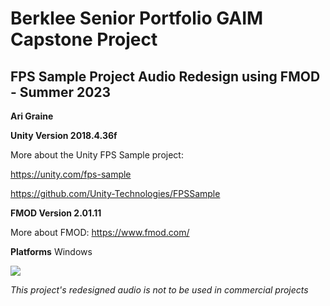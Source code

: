 # Berklee Senior Portfolio GAIM Capstone Project
## FPS Sample Project Audio Redesign using FMOD - Summer 2023

**Ari Graine**

**Unity Version 2018.4.36f**

More about the Unity FPS Sample project:

https://unity.com/fps-sample

https://github.com/Unity-Technologies/FPSSample

**FMOD Version 2.01.11**

More about FMOD: 
https://www.fmod.com/

**Platforms**
Windows

![](Documentation/Images/Banner.png)

*This project's redesigned audio is not to be used in commercial projects*
